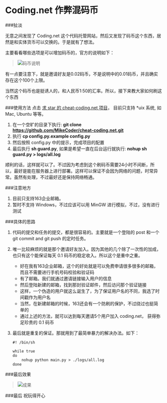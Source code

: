 Coding.net 作弊混码币
===

###扯淡

无意之间发现了 Coding.net 这个代码托管网站，然后又发现了码币这个东西，居然是和实体货币可以交换的。于是就有了想法。

主要看看哪些选项是可以增加码币的，官方的说明如下：
> ![码币说明](https://dn-coding-net-production-pp.qbox.me/6413ee66-41f5-493e-8a53-971a003d252a.jpg)

有一点要注意下，就是邀请好友是0.02码币，不是说明中的0.01码币，并且确实存在这个100个上限。

当然这个码币也是挺诱人的，和人民币1:50的汇率。所以，接下来教大家如何刷这个东西

###使用方法
点击 [求 star 的 cheat-coding.net 项目](https://github.com/MikeCoder/cheat-coding.net)， 目前只支持 \*uix 系统, 如 Mac, Ubuntu 等等。

1. 在一个空旷的目录下执行: **git clone https://github.com/MikeCoder/cheat-coding.net.git**
2. 执行 **cp config.py.example config.py**
3. 然后按照 config.py 中的提示，完成项目的配置
4. 最后执行 **sh guard.py**, 如果是希望一直在后台运行就执行: **nohup sh guard.py > logs/all.log**

顺利的话，这样就可以了。不过因为考虑到这个刷码币需要24小时不间断，所以，最好是能在服务器上进行部署。这样可以保证不会因为网络的问题，时常异常。虽然有处理，不过最好还是保持网络畅通。

###注意地方
1. 目前只支持163企业邮箱。
2. 暂时不支持 Windows，不过应该可以用 MinGW 进行模拟，不过，没有进行测试


###具体的思路
1. 代码的提交和任务的提交，都是很容易的。主要就是一个登陆的 post 和一个 git commit and git push 的定时任务。
2. 唯一比较麻烦的就是那个邀请好友加入。因为其他的几个除了一次性的加成，也只有这个能保证每天 0.1 码币的稳定收入。所以这个是重中之重。
    + 好在我有163企业邮箱，这个的好处就是可以免费申请很多很多的邮箱，而且不需要进行手机号码校验和验证码
    + 有了邮箱。我们就通过邀请链接输入用户的信息
    + 然后登陆新建的邮箱，找到那封验证邮件，然后访问那个验证链接
    + 这样，一个伪造的用户就这么诞生了，为了保证用户名的不同，我选了时间戳作为用户名
    + 当然，在新建邮箱的时候，163还会有一个防刷的保护，不过绕过也挺简单的
    + 通过上述的方法，就可以达到每天邀请5个用户加入 coding.net， 获得弥足珍贵的 0.1 码币
3. 最后就是重复的保证。那就用到了最简单暴力的解决办法。如下：

    ```
    #! /bin/sh

    while true
    do
        nohup python main.py > ./logs/all.log
    done
    ```

###最后效果
> ![成果](http://chuantu.biz/t2/28/1456234433x1948221086.png)

###最后
祝玩得开心
